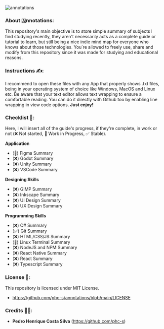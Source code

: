 ![annotations](https://github.com/user-attachments/assets/340144a4-e68a-4653-bf45-70f8b51ea520)
### About 🇦nnotations:
This repository's main objective is to store simple summary of subjects I find studying recently, they aren't necessarily acts as a complete guide or tutorial to learn, but still being a nice indie mind map for everyone who knows about those technologies. You`re allowed to freely use, share and modify from this repository since it was made for studying and educational reasons.
### Instructions ✍️:
I recommend to open these files with any App that properly shows .txt files, being in your operating system of choice like Windows, MacOS and Linux etc. Be aware that your text editor allows text wrapping to ensure a comfortable reading. You can do it directly with Github too by enabling line wrapping in view code options. **Just enjoy!**
### Checklist 📝:

Here, I will insert all of the guide's progress, if they're complete, in work or not (❌ Not started, 🧱 Work in Progress, ✅ Stable).

**Application**

+ (🧱) Figma Summary
+ (❌) Godot Summary
+ (❌) Unity Summary
+ (❌) VSCode Summary

**Designing Skills**

+ (❌) GIMP Summary
+ (❌) Inkscape Summary
+ (❌) UI Design Summary
+ (❌) UX Design Summary

**Programming Skills**

+ (❌) C# Summary
+ (✅) Git Summary
+ (❌) HTML/CSS/JS Summary
+ (🧱) Linux Terminal Summary
+ (❌) NodeJS and NPM Summary
+ (❌) React Native Summary
+ (❌) React Summary
+ (❌) Typescript Summary

### License 📕:
This repository is licensed under MIT License.
+ https://github.com/phc-s/annotations/blob/main/LICENSE
### Credits 👨‍💻:
- **Pedro Henrique Costa Silva** (https://github.com/phc-s) 
